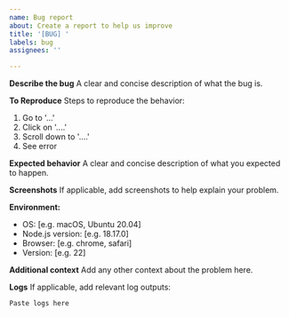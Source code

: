 ```yaml
---
name: Bug report
about: Create a report to help us improve
title: '[BUG] '
labels: bug
assignees: ''

---
```


**Describe the bug**
A clear and concise description of what the bug is.

**To Reproduce**
Steps to reproduce the behavior:
1. Go to '...'
2. Click on '....'
3. Scroll down to '....'
4. See error

**Expected behavior**
A clear and concise description of what you expected to happen.

**Screenshots**
If applicable, add screenshots to help explain your problem.

**Environment:**
 - OS: [e.g. macOS, Ubuntu 20.04]
 - Node.js version: [e.g. 18.17.0]
 - Browser: [e.g. chrome, safari]
 - Version: [e.g. 22]

**Additional context**
Add any other context about the problem here.

**Logs**
If applicable, add relevant log outputs:

```
Paste logs here
```
